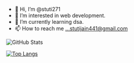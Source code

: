 - 👋 Hi, I’m @stuti271
- 👀 I’m interested in web development.
- 🌱 I’m currently learning dsa.
- 📫 How to reach me ...stutijain441@gmail.com

<!---
stuti271/stuti271 is a ✨ special ✨ repository because its `README.md` (this file) appears on your GitHub profile.
You can click the Preview link to take a look at your changes.
--->
![GitHub Stats](https://github-readme-stats.vercel.app/api?username=stuti271&theme=radical)

[![Top Langs](https://github-readme-stats.vercel.app/api/top-langs/?username=stuti271&layout=compact)](https://github.com/anuraghazra/github-readme-stats)

